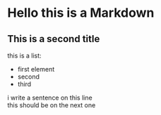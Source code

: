 # Hello this is a Markdown

## This is a second title
this is a list:  
- first element
- second
- third


i write a sentence on this line  
this should be on the next one